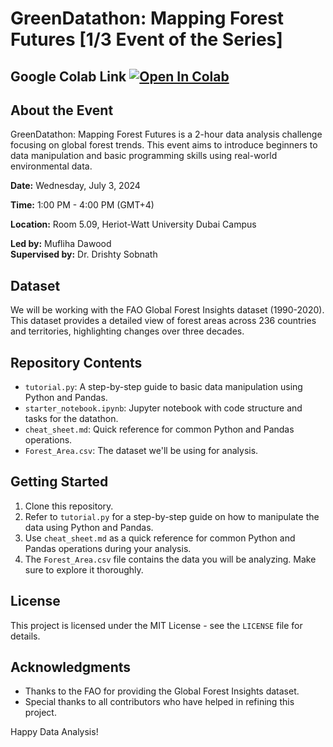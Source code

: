 # GreenDatathon: Mapping Forest Futures [1/3 Event of the Series]

## Google Colab Link [![Open In Colab](https://colab.research.google.com/assets/colab-badge.svg)](https://bit.ly/codealongwithme)

## About the Event

GreenDatathon: Mapping Forest Futures is a 2-hour data analysis challenge focusing on global forest trends. This event aims to introduce beginners to data manipulation and basic programming skills using real-world environmental data.

**Date:** Wednesday, July 3, 2024

**Time:** 1:00 PM - 4:00 PM (GMT+4)

**Location:** Room 5.09, Heriot-Watt University Dubai Campus

**Led by:** Mufliha Dawood  
**Supervised by:** Dr. Drishty Sobnath

## Dataset

We will be working with the FAO Global Forest Insights dataset (1990-2020). This dataset provides a detailed view of forest areas across 236 countries and territories, highlighting changes over three decades.

## Repository Contents

- `tutorial.py`: A step-by-step guide to basic data manipulation using Python and Pandas.
- `starter_notebook.ipynb`: Jupyter notebook with code structure and tasks for the datathon.
- `cheat_sheet.md`: Quick reference for common Python and Pandas operations.
- `Forest_Area.csv`: The dataset we'll be using for analysis.

## Getting Started

1. Clone this repository.
2. Refer to `tutorial.py` for a step-by-step guide on how to manipulate the data using Python and Pandas.
3. Use `cheat_sheet.md` as a quick reference for common Python and Pandas operations during your analysis.
4. The `Forest_Area.csv` file contains the data you will be analyzing. Make sure to explore it thoroughly.

## License

This project is licensed under the MIT License - see the `LICENSE` file for details.

## Acknowledgments

- Thanks to the FAO for providing the Global Forest Insights dataset.
- Special thanks to all contributors who have helped in refining this project.

Happy Data Analysis!
